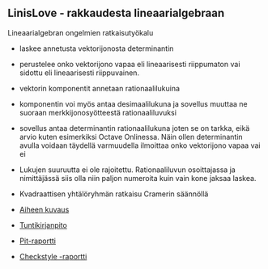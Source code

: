 ## LinisLove - rakkaudesta lineaarialgebraan
Lineaarialgebran ongelmien ratkaisutyökalu
* laskee annetusta vektorijonosta determinantin
* perustelee onko vektorijono vapaa eli lineaarisesti riippumaton vai sidottu eli lineaarisesti riippuvainen.
* vektorin komponentit annetaan rationaalilukuina
* komponentin voi myös antaa desimaalilukuna ja sovellus muuttaa ne suoraan merkkijonosyötteestä rationaaliluvuksi
* sovellus antaa determinantin rationaalilukuna joten se on tarkka, eikä arvio kuten esimerkiksi Octave Onlinessa. Näin ollen determinantin avulla voidaan täydellä varmuudella ilmoittaa onko vektorijono vapaa vai ei
* Lukujen suuruutta ei ole rajoitettu. Rationaaliluvun osoittajassa ja nimittäjässä siis olla niin paljon numeroita kuin vain kone jaksaa laskea.
* Kvadraattisen yhtälöryhmän ratkaisu Cramerin säännöllä

* [Aiheen kuvaus](dokumentaatio/aiheenKuvausJaRakenne.md)
* [Tuntikirjanpito](dokumentaatio/tuntikirjanpito.md)
* [Pit-raportti](https://htmlpreview.github.io/?https://github.com/epicharri/linislove/blob/master/dokumentaatio/pit/201706082341/index.html)
* [Checkstyle -raportti](https://htmlpreview.github.io/?https://github.com/epicharri/linislove/blob/master/dokumentaatio/checkstyle/checkstyle.html)

